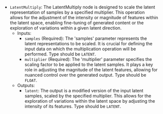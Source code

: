 - `LatentMultiply`: The LatentMultiply node is designed to scale the latent representation of samples by a specified multiplier. This operation allows for the adjustment of the intensity or magnitude of features within the latent space, enabling fine-tuning of generated content or the exploration of variations within a given latent direction.
    - Inputs:
        - `samples` (Required): The 'samples' parameter represents the latent representations to be scaled. It is crucial for defining the input data on which the multiplication operation will be performed. Type should be `LATENT`.
        - `multiplier` (Required): The 'multiplier' parameter specifies the scaling factor to be applied to the latent samples. It plays a key role in adjusting the magnitude of the latent features, allowing for nuanced control over the generated output. Type should be `FLOAT`.
    - Outputs:
        - `latent`: The output is a modified version of the input latent samples, scaled by the specified multiplier. This allows for the exploration of variations within the latent space by adjusting the intensity of its features. Type should be `LATENT`.
